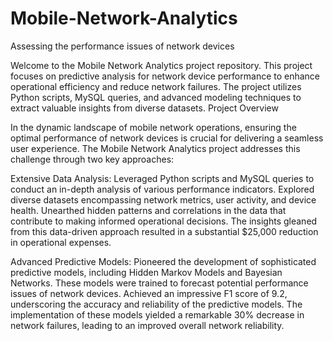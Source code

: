 # Mobile-Network-Analytics
Assessing the performance issues of network devices

Welcome to the Mobile Network Analytics project repository. This project focuses on predictive analysis for network device performance to enhance operational efficiency and reduce network failures. The project utilizes Python scripts, MySQL queries, and advanced modeling techniques to extract valuable insights from diverse datasets.
Project Overview

In the dynamic landscape of mobile network operations, ensuring the optimal performance of network devices is crucial for delivering a seamless user experience. The Mobile Network Analytics project addresses this challenge through two key approaches:

Extensive Data Analysis:
        Leveraged Python scripts and MySQL queries to conduct an in-depth analysis of various performance indicators.
        Explored diverse datasets encompassing network metrics, user activity, and device health.
        Unearthed hidden patterns and correlations in the data that contribute to making informed operational decisions.
        The insights gleaned from this data-driven approach resulted in a substantial $25,000 reduction in operational expenses.

Advanced Predictive Models:
        Pioneered the development of sophisticated predictive models, including Hidden Markov Models and Bayesian Networks.
        These models were trained to forecast potential performance issues of network devices.
        Achieved an impressive F1 score of 9.2, underscoring the accuracy and reliability of the predictive models.
        The implementation of these models yielded a remarkable 30% decrease in network failures, leading to an improved overall network reliability.
